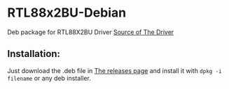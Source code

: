 # RTL88x2BU-Debian
Deb package for RTL88X2BU Driver
[Source of The Driver](https://github.com/RinCat/RTL88x2BU-Linux-Driver)
## Installation:
Just download the .deb file in [The releases page](https://github.com/Woomy4680-exe/RTL88x2BU-Debian/releases) and install it with `dpkg -i filename` or any deb installer.

